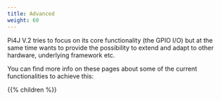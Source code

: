 ```yaml
---
title: Advanced
weight: 60
---
```


Pi4J V.2 tries to focus on its core functionality (the GPIO I/O) but at the same time wants to provide the possibility to extend and adapt to other hardware, underlying framework etc.

You can find more info on these pages about some of the current functionalities to achieve this:

{{% children %}}